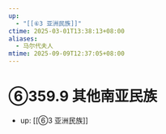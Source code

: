 ```yaml
---
up:
  - "[[⑥3 亚洲民族]]"
ctime: 2025-03-01T13:38:13+08:00
aliases:
  - 马尔代夫人
mtime: 2025-09-09T12:37:05+08:00
---
```


# ⑥359.9 其他南亚民族

- up: [[⑥3 亚洲民族]]
